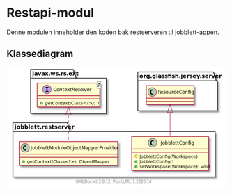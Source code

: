 # Restapi-modul
Denne modulen inneholder den koden bak restserveren til jobblett-appen.

## Klassediagram
![Klassediagram av restserver-modulen](/jobblett/pictures/restserver_class_diagram.png)

